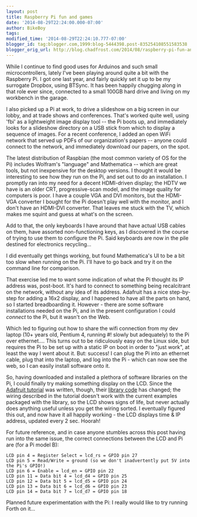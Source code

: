 ```yaml
---
layout: post
title: Raspberry Pi fun and games
date: '2014-08-29T22:24:00.000-07:00'
author: BikeBoy
tags: 
modified_time: '2014-08-29T22:24:10.777-07:00'
blogger_id: tag:blogger.com,1999:blog-5444398.post-835254108551583538
blogger_orig_url: http://blog.chadfrost.com/2014/08/raspberry-pi-fun-and-games.html
---
```


While I continue to find good uses for Arduinos and such small 
microcontrollers, lately I've been playing around quite a bit with the 
Raspberry Pi. I got one last year, and fairly quickly set it up to be my 
surrogate Dropbox, using BTSync. It has been happily chugging along in that 
role ever since, connected to a small 100GB hard drive and living on my 
workbench in the garage. 
<!--more-->
I also picked up a Pi at work, to drive a slideshow on a big screen in our 
lobby, and at trade shows and conferences. That's worked quite well, using 
'fbi' as a lightweight image display tool -- the Pi boots up, and immediately 
looks for a slideshow directory on a USB stick from which to display a 
sequence of images. For a recent conference, I added an open WiFi network that 
served up PDFs of our organization's papers -- anyone could connect to the 
network, and immediately download our papers, on the spot. 

The latest distribution of Raspbian (the most common variety of OS for the Pi) 
includes Wolfram's "language" and Mathematica -- which are great tools, but 
not inexpensive for the desktop versions. I thought it would be interesting to 
see how they run on the Pi, and set out to do an installation. I promptly ran 
into my need for a decent HDMI-driven display; the HDTV we have is an older 
CRT, progressive-scan model, and the image quality for computers is poor. I 
have a couple VGA and DVI monitors, but the HDMI-VGA converter I bought for 
the Pi doesn't play well with the monitor, and I don't have an HDMI-DVI 
converter. That leaves me stuck with the TV, which makes me squint and guess 
at what's on the screen. 

Add to that, the only keyboards I have around that have actual USB cables on 
them, have assorted non-functioning keys, as I discovered in the course of 
trying to use them to configure the Pi. Said keyboards are now in the pile 
destined for electronics recycling... 

I did eventually get things working, but found Mathematica's UI to be a bit 
too slow when running on the Pi. I'll have to go back and try it on the 
command line for comparison. 

That exercise led me to want some indication of what the Pi thought its IP 
address was, post-boot. It's hard to connect to something being recalcitrant 
on the network, without any idea of its address. Adafruit has a nice 
step-by-step for adding a 16x2 display, and I happened to have all the parts 
on hand, so I started breadboarding it. However - there are some software 
installations needed on the Pi, and in the present configuration I could 
_connect_ to the Pi, but it wasn't on the Web. 

Which led to figuring out how to share the wifi connection from my dev laptop 
(10+ years old, Pentium 4, running #! slowly but adequately) to the Pi over 
ethernet.... This turns out to be ridiculously easy on the Linux side, but 
requires the Pi to be set up with a static IP on boot in order to "just work", 
at least the way I went about it. But: success! I can plug the Pi into an 
ethernet cable, plug that into the laptop, and log into the Pi - which can now 
see the web, so I can easily install software onto it. 

So, having downloaded and installed a plethora of software libraries on the 
Pi, I could finally try making something display on the LCD. Since the 
[Adafruit 
tutorial](https://learn.adafruit.com/downloads/pdf/drive-a-16x2-lcd-directly-with-a-raspberry-pi.pdf) 
was written, though, their [library 
code](https://github.com/adafruit/Adafruit_Python_CharLCD) has changed; the 
wiring described in the tutorial doesn't work with the current examples 
packaged with the library, so the LCD shows signs of life, but never actually 
does anything useful unless you get the wiring sorted. I eventually figured 
this out, and now have it all happily working - the LCD displays time &amp; IP 
address, updated every 2 sec. Hoorah! 

For future reference, and in case anyone stumbles across this post having run 
into the same issue, the correct connections between the LCD and Pi are (for a 
Pi model B): 

    LCD pin 4 = Register Select = lcd_rs = GPIO pin 27 
    LCD pin 5 = Read/Write = ground (so we don't inadvertently put 5V into the Pi's GPIO!) 
    LCD pin 6 = Enable = lcd_en = GPIO pin 22 
    LCD pin 11 = Data bit 4 = lcd_d4 = GPIO pin 25 
    LCD pin 12 = Data bit 5 = lcd_d5 = GPIO pin 24 
    LCD pin 13 = Data bit 6 = lcd_d6 = GPIO pin 23 
    LCD pin 14 = Data bit 7 = lcd_d7 = GPIO pin 18 

Planned future experimentation with the Pi: I really would like to try running 
Forth on it... 
